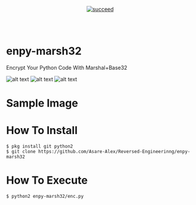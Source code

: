 <p align="center">
<a href="#"><img title="succeed" src="https://img.shields.io/badge/deobfuscating-succeed-green?colorB=%23017e40&style=for-the-badge"></a>
</p>

<br/><br/>

# enpy-marsh32
Encrypt Your Python Code With Marshal+Base32

![alt text](https://img.shields.io/badge/Coded-xNot_Found-blue.svg)
![alt text](https://img.shields.io/badge/Size-35.00KB-yellow.svg)
![alt text](https://img.shields.io/badge/Python-2.7-green.svg)
# Sample Image
# How To Install
```
$ pkg install git python2
$ git clone https://github.com/Asare-Alex/Reversed-Engineerinng/enpy-marsh32
```

# How To Execute
```
$ python2 enpy-marsh32/enc.py
```

